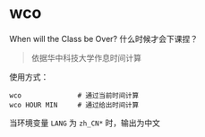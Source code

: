 # wco
When will the Class be Over? 什么时候才会下课捏？

> 依据华中科技大学作息时间计算

使用方式：

```console
wco              # 通过当前时间计算
wco HOUR MIN     # 通过给出时间计算
```

当环境变量 `LANG` 为 `zh_CN*` 时，输出为中文
